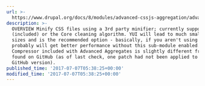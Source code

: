 ```yaml
---
url: >-
  https://www.drupal.org/docs/8/modules/advanced-cssjs-aggregation/advanced-aggregates-minify-css
description: >-
  OVERVIEW Minify CSS files using a 3rd party minifier; currently supports YUI
  (included) or the Core cleaning algorithm. YUI will lead to much smaller files
  sizes and is the recommended option - basically, if you aren't using it, you
  probably will get better performance without this sub-module enabled. The YUI
  Compressor included with Advanced Aggregates is slightly different from that
  found on GitHub (as of last check, one patch had not been applied to the
  GitHub version).
published_time: '2017-07-07T05:38:25+00:00'
modified_time: '2017-07-07T05:38:25+00:00'
---
```

